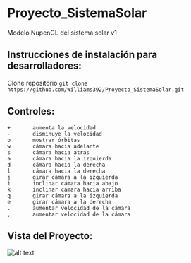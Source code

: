 # Proyecto_SistemaSolar
Modelo NupenGL del sistema solar v1

## Instrucciones de instalación para desarrolladores:
Clone repositorio
`git clone https://github.com/Williams392/Proyecto_SistemaSolar.git`


## Controles:
```
+       aumenta la velocidad
-       disminuye la velocidad
o       mostrar órbitas
w       cámara hacia adelante
s       cámara hacia atrás
a       cámara hacia la izquierda
d       cámara hacia la derecha
l       cámara hacia la derecha
j       girar cámara a la izquierda
i       inclinar cámara hacia abajo
k       inclinar cámara hacia arriba
q       girar cámara a la izquierda
e       girar cámara a la derecha
.       aumentar velocidad de la cámara
,       aumentar velocidad de la cámara
```

## Vista del Proyecto:
![alt text](https://i.imgur.com/QeVfu2k.png "Outer View")


